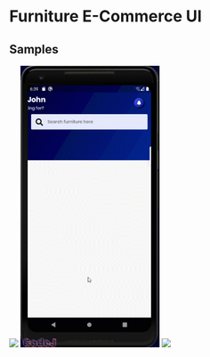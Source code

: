 # Furniture E-Commerce UI

## Samples

<img src="examples/UI-1.gif" width="250"/> <img src="examples/UI-2.gif" width="250"/> <img src="examples/UI-3.gif" width="250"/> 

